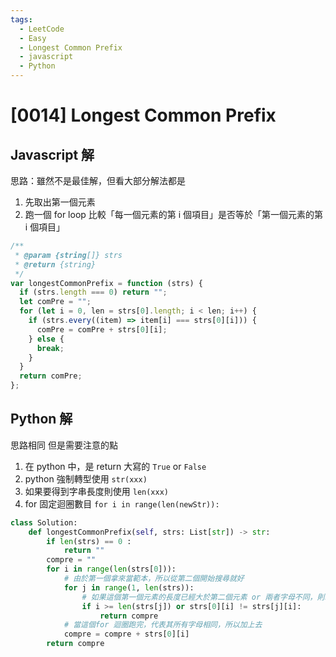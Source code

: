 ```yaml
---
tags:
  - LeetCode
  - Easy
  - Longest Common Prefix
  - javascript
  - Python
---
```


# [0014] Longest Common Prefix

## Javascript 解

思路：雖然不是最佳解，但看大部分解法都是

1. 先取出第一個元素
2. 跑一個 for loop 比較「每一個元素的第 i 個項目」是否等於「第一個元素的第 i 個項目」

```javascript
/**
 * @param {string[]} strs
 * @return {string}
 */
var longestCommonPrefix = function (strs) {
  if (strs.length === 0) return "";
  let comPre = "";
  for (let i = 0, len = strs[0].length; i < len; i++) {
    if (strs.every((item) => item[i] === strs[0][i])) {
      comPre = comPre + strs[0][i];
    } else {
      break;
    }
  }
  return comPre;
};
```

## Python 解

思路相同
但是需要注意的點

1. 在 python 中，是 return 大寫的 `True` or `False`
2. python 強制轉型使用 `str(xxx)`
3. 如果要得到字串長度則使用 `len(xxx)`
4. for 固定迴圈數目 `for i in range(len(newStr)):`

```python
class Solution:
    def longestCommonPrefix(self, strs: List[str]) -> str:
        if len(strs) == 0 :
            return ""
        compre = ""
        for i in range(len(strs[0])):
            # 由於第一個拿來當範本，所以從第二個開始搜尋就好
            for j in range(1, len(strs)):
                # 如果這個第一個元素的長度已經大於第二個元素 or 兩者字母不同，則return
                if i >= len(strs[j]) or strs[0][i] != strs[j][i]:
                    return compre
            # 當這個for 迴圈跑完，代表其所有字母相同，所以加上去
            compre = compre + strs[0][i]
        return compre

```
